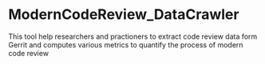 # ModernCodeReview_DataCrawler
This tool help researchers and practioners to extract code review data form Gerrit and computes various metrics to quantify the process of modern code review
